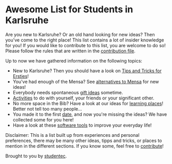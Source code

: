 # Awesome List for Students in Karlsruhe

Are you new to Karlsruhe? Or an old hand looking for new ideas? Then you've come to the right place! This list contains a lot of insider knowledge for you! If you would like to contribute to this list, you are welcome to do so! Please follow the rules that are written in the [contribution file](contributing.md).

Up to now we have gathered information on the following topics:

* New to Karlsruhe? Then you should have a look on [Tips and Tricks for Ersties](tips_for_ersties.md)!
* You've had enough of the Mensa? See [alternatives to Mensa](alternatives_to_mensa.md) for new ideas!
* Everybody needs spontaneous [gift ideas](gift_ideas.md) sometime.
* [Activities](activities.md) to do with yourself, your friends or your significant other.
* No more space in the Bib? Have a look at our ideas for [learning places](learning_places.md)! Better not tell too many people...
* You made it to the first [date](dates.md), and now you're missing the ideas? We have collected some for you here!
* Have a look at these [software tools](software_tools.md) to improve your everyday life!

Disclaimer: This is a list built up from experiences and personal preferences, there may be many other ideas, tipps and tricks, or places to mention in the different sections. If you know some, feel free to [contribute](contributing.md)!

Brought to you by [studentec](https://www.studentec.de).